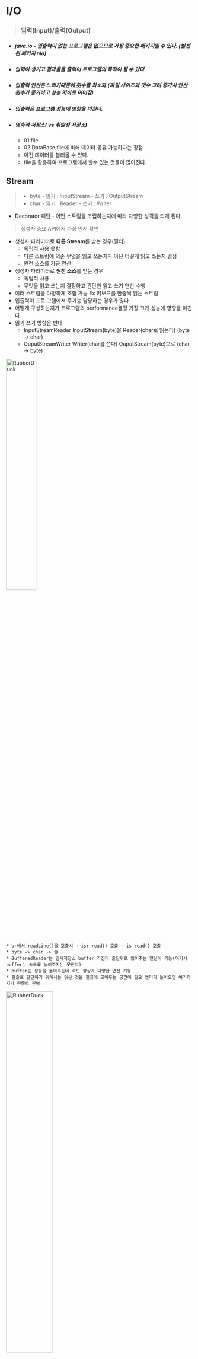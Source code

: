 
# I/O
>### 입력(Input)/출력(Output)
* ##### java.io - 입출력이 없는 프로그램은 없으므로 가장 중요한 패키지일 수 있다. (발전된 패키지 nio)
* ##### 입력이 생기고 결과물을 출력이 프로그램의 목적이 될 수 있다.
* ##### 입출력 연산은 느리기때문에 횟수를 최소화.(파일 사이즈와 갯수 고려 증가시 연산 횟수가 증가하고 성능 저하로 이어짐)
* ##### 입출력은 프로그램 성능에 영향을 미친다.
* ##### 영속적 저장소( vs 휘발성 저장소)
    * 01 file
    * 02 DataBase file에 비해 데이터 공유 가능하다는 장점
    * 이전 데이터를 불러올 수 있다.
    * file을 활용하여 프로그램에서 할수 있는 것들이 많아진다.
## Stream
 > * byte - 읽기 : InputStream - 쓰기 : OutputStream
 > * char - 읽기 : Reader - 쓰기 : Writer
* Decorator 패턴 - 어떤 스트림을 조립하는지에 따라 다양한 성격을 띄게 된다.
> 생성자 중요 API에서 가장 먼저 확인
* 생성자 파라미터로 **다른 Stream**를 받는 경우(필터)
	*  독립적 사용 못함 
	*  다른 스트림에 의존 무엇을 읽고 쓰는지가 아닌 어떻게 읽고 쓰는지 결정
	*  원천 소스를 가공 연산
* 생성자 파라미터로 **원천 소스**를 받는 경우
	*  독립적 사용 
	*  무엇을 읽고 쓰는지 결정하고 간단한 읽고 쓰기 연산 수행
* 여러 스트림을 다양하게 조합 가능 Ex 키보드를 한줄씩 읽는 스트림
* 입출력이 프로 그램에서 주기능 담당하는 경우가 많다
* 어떻게 구성하는지가 프로그램의 performance결정 가장 크게 성능에 영향을 미친다.
* 읽기 쓰기 방향은 반대
	* InputStreamReader InputStream(byte)을 Reader(char로 읽는다) (byte -> char)
	* OuputStreamWriter Writer(char를 쓴다) OuputStream(byte)으로 (char -> byte)

<img src="https://postfiles.pstatic.net/MjAyMjA2MDhfNSAg/MDAxNjU0Njg0Mzc1NTY0.1ohc1pSPA6z_8xxMjNhRsjpnvK9HISpO-mHim1IPa5sg.i-m5QAQAIWmWDS-zsdAsGDZoGmNlok8LoOP3Mvypi-Ag.PNG.forget980/image.png?type=w580" width="40%" height="40%" title="px(픽셀) 크기 설정" alt="RubberDuck"></img>

	* br에서 readLine()을 호출시 → isr read() 호출 → is read() 호출
	* byte -> char -> 줄
	* BufferedReader는 임시저장소 buffer 가진다 줄단위로 읽어주는 연산이 가능(여기서 buffer는 속도를 높여주지는 못한다)
	* buffer는 성능을 높여주는데 속도 향상과 다양한 연산 기능
	* 한줄로 판단하기 위해서는 읽은 것을 한곳에 모아두는 공간이 필요 엔터가 들어오면 여기까지가 한줄로 판별
	
<img src="https://postfiles.pstatic.net/MjAyMjA2MDhfMTcz/MDAxNjU0Njg0ODk4Mjgw.2sr2-_ZTtWZLDQD6BsryR3tqOQPZQBnEWlAF0Fsqb1cg.V8UhnD3t8F6T9a2DUteKukcAoVo-_5XUYJZcM8h5EPsg.PNG.forget980/image.png?type=w580" width="50%" height="50%" title="px(픽셀) 크기 설정" alt="RubberDuck"></img>

	* pw에서 println() 호출시 fw write() 호출
	* pw fw char 연산
	* 쓰기는 원천소스를 쓰는 stream이 가장 나중에 등장 (읽기와 방향이 반대)
	* flush() 쓰기 연산시 필요 쓰기 또한 buffer를 사용 buffer는 다 채워야 나오지만 체워지지 않더라도 강제로 채워 내보낸다
	* 문자열 복수 char가 여러개 모일수 있는 공간이 필요 - 필터는 연산을 위해 대부분 buffer를 가진다.
	
> ### buffer

   * 읽은 값은 바이트 배열로 들어가 buffer의 크기만큼 들고올수 있다.
   * 입출력 연산이 컴퓨터 연산중 가장 오래 걸린다 횟수가 증가하면 오래 걸린다 buffer를 이용하여 입출력 연산을 줄인다.
   * 환경에 따라 버퍼 크기에 따른 성능 그래프가 달라짐 적당한 크기가 무엇인지 test 필요
   * 초반에는 급격하게 성능이 좋아지지만 일정 크기 이상이 되면 완만해진다.(증가하는 버퍼에 비해 비효율적으로 성능 상승)

<img src="https://postfiles.pstatic.net/MjAyMjA2MDhfMjc4/MDAxNjU0Njc3NDM5Mzky.hIahpsKb5khuWxx0Nt1mZhJkfiQmKQUefhfNU2AlVL4g.UvC1HZ5_xmkHlKl7sT2eisUrNlamKEaYK0rAv5_AXHUg.PNG.forget980/image.png?type=w580" width="40%" height="40%" title="px(픽셀) 크기 설정" alt="RubberDuck"></img>

```java
public class IOEx1 {
	public static void fileCopy(String filePath){
		FileInputStream fis = null;
		FileOutputStream fos = null;
		int idx = filePath.lastIndexOf(".");
		String ext = filePath.substring(idx);//.txt
		String preName = filePath.substring(0, idx +1);
		String copyName = preName + "_copy" + ext;
		try{
			fis = new FileInputStream(filePath);
			fos = new FileOutputStream(copyName);
			byte[] buffer = new byte[4096];
			int count = -1;
			while((count = fis.read(buffer)) != -1){
				fos.write(buffer, 0, count);//buffer를 설정하고 시작 인덱스와 읽는 갯수
			}
			JOptionPane.showMessageDialog(
					null, "복사완료"
			);
		}catch(IOException e){
			e.printStackTrace();
		}finally {
			IOUtil.closeAll(fis, fos);
		}
	}
	public static void main(String[] args) {
		fileCopy("d:\\java\\Lotto.zip");
	}
}
```
  	 * count는 마지막에 buffer의 크기보다 적은 바이트를 읽을수 있도록 사용되는 개념
	 * count는 정확한 정보를 읽고 쓰기 위해 중요
> ### DataBase
* 입출력을 만들때 file를 직접 관리하는 경우 데이터를 어떻게 구분하여 읽고 쓸지 결정이 필요하다.
* DB는 어떻게 추가하고 읽고 갱신하고 삭제할지 결정을 대신해준다.
* (Create Read Update Dlete)
* 모든 데이터를 DB로 관리하는 프로그램은 없다 일부 파일을 이용해 저장
> ### Properties
* properties는 간단한 데이터를 저장 할때도 쓰이지만 설정을 properties로 저장 할때 많이 쓰인다
* 저장 파일 유형 text, [XML](https://github.com/1000004/TIL/blob/main/XML.md)
```java
* 설정 파일을 왜 만드는가?
* 사용자는 프로그램을 사용시 설정을 변경하고 싶어도 프로그램언를 모르는기 때문에 변경이 불가능
* 사용자가 알수 있게 설정 파일 제작 파일 변경시 코드를 모르는 사용자도 프로그램을 다르게 동작하도록 만들수 있다.
* 접근 혀용 범위를 설정 파일을 만드는 프로그램 제공자가 결정하 수 있다.
* 사용자의 접근성 편의성 증가
* 코드를 변경하지 않고 프로그램이 다르게 동작하므로 유연해진다
* 상수로 정의했던것을 파일로 가져와 쓰면 코드 변경 없이 상수 수정이 가능
```
